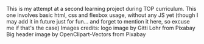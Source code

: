 This is my attempt at a second learning project during TOP curriculum. This one involves basic html, css and flexbox usage, without any JS yet (though I may add it in future just for fun... and forget to mention it here, so excuse me if that's the case)
Images credits:
logo image by Gitti Lohr from Pixabay
Big header image by OpenClipart-Vectors from Pixabay 